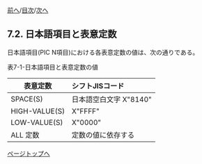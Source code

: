 <!--navi start1-->
[前へ](7-1.md)/[目次](https://momoko-yokogawa.github.io/opensourcecobol.github.io/markdown/TOC.html)/[次へ](7-3-1.md)
<!--navi end1-->
## 7.2. 日本語項目と表意定数

日本語項目(PIC N項目)における各表意定数の値は、次の通りである。

表7-1-日本語項目と表意定数の値

| 表意定数 | シフトJISコード |
| --- | :--- |
| SPACE(S) | 日本語空白文字 X"8140" |
| HIGH-VALUE(S) | X"FFFF" |
| LOW-VALUE(S) | X"0000" |
| ALL 定数 | 定数の値に依存する |

<!--navi start2-->

[ページトップへ](7-2.md)
<!--navi end2-->
